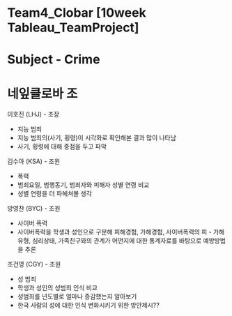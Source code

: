 # Team4_Clobar [10week Tableau_TeamProject]
# Subject - Crime

# 네잎클로바 조
이호진 (LHJ) - 조장
- 지능 범죄
- 지능 범죄의(사기, 횡령)이 시각화로 확인해본 결과 많이 나타남
- 사기, 횡령에 대해 중점을 두고 파악

김수아 (KSA) - 조원
- 폭력
- 범죄요일, 범행동기, 범죄자와 피해자 성별 연령 비교
- 성별 연령을 더 파헤쳐볼 생각

방영찬 (BYC) - 조원
- 사이버 폭력
- 사이버폭력을 학생과 성인으로 구분해 피해경험, 가해경험, 사이버폭력의 피・가해 유형, 심리상태, 가족친구와의 관계가 어떤지에 대한 통계자료를 바탕으로 예방방법을 추론

조건영 (CGY) - 조원
- 성 범죄
- 학생과 성인의 성범죄 인식 비교
- 성범죄를 년도별로 얼마나 증감했는지 알아보기
- 한국 사람의 성에 대한 인식 변화시키기 위한 방안제시??

